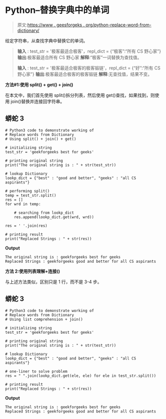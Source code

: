 # Python–替换字典中的单词

> 原文:[https://www . geesforgeks . org/python-replace-word-from-dictionary/](https://www.geeksforgeeks.org/python-replace-words-from-dictionary/)

给定字符串，从查找字典中替换它的单词。

> **输入** : test_str = '极客最适合极客'，repl_dict = {“极客”:“所有 CS 野心家”}
> **输出**:极客最适合所有 CS 野心家
> **解释**:“极客”一词替换为查找值。
> 
> **输入** : test_str = '极客最适合极客的极客锻链'，repl_dict = {“好”:“所有 CS 野心家”}
> **输出**:极客最适合极客的极客锻链
> **解释**:无查找值，结果不变。

**方法#1:使用 split() + get() + join()**

在本文中，我们首先使用 split()拆分列表，然后使用 get()查找，如果找到，则使用 join()替换并连接回字符串。

## 蟒蛇 3

```
# Python3 code to demonstrate working of 
# Replace words from Dictionary
# Using split() + join() + get()

# initializing string
test_str = 'geekforgeeks best for geeks'

# printing original string
print("The original string is : " + str(test_str))

# lookup Dictionary
lookp_dict = {"best" : "good and better", "geeks" : "all CS aspirants"}

# performing split()
temp = test_str.split()
res = []
for wrd in temp:

    # searching from lookp_dict
    res.append(lookp_dict.get(wrd, wrd))

res = ' '.join(res)

# printing result 
print("Replaced Strings : " + str(res)) 
```

**Output**

```
The original string is : geekforgeeks best for geeks
Replaced Strings : geekforgeeks good and better for all CS aspirants

```

**方法 2:使用列表理解+连接()**

与上述方法类似，区别只是 1 行，而不是 3-4 步。

## 蟒蛇 3

```
# Python3 code to demonstrate working of 
# Replace words from Dictionary
# Using list comprehension + join()

# initializing string
test_str = 'geekforgeeks best for geeks'

# printing original string
print("The original string is : " + str(test_str))

# lookup Dictionary
lookp_dict = {"best" : "good and better", "geeks" : "all CS aspirants"}

# one-liner to solve problem
res = " ".join(lookp_dict.get(ele, ele) for ele in test_str.split())

# printing result 
print("Replaced Strings : " + str(res)) 
```

**Output**

```
The original string is : geekforgeeks best for geeks
Replaced Strings : geekforgeeks good and better for all CS aspirants

```